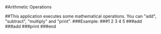 ﻿#Arithmetic Operations

##This application executes some mathematical operations. You can "add", "subtract", "multiply" and "print".
###Example:
###1 2 3 4 5
###add
###add
###print
###end
